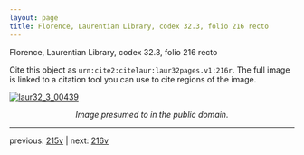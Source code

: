 ```yaml
---
layout: page
title: Florence, Laurentian Library, codex 32.3, folio 216 recto
---
```


Florence, Laurentian Library, codex 32.3, folio 216 recto

Cite this object as `urn:cite2:citelaur:laur32pages.v1:216r`.  The full image is linked to a citation tool you can use to cite regions of the image.

[![laur32_3_00439](http://www.homermultitext.org/iipsrv?IIIF=/project/homer/pyramidal/deepzoom/citelaur/laur32imgs/v1/laur32_3_00439.tif/full/800,/0/default.jpg)](http://www.homermultitext.org/ict2/?urn=urn:cite2:citelaur:laur32imgs.v1:laur32_3_00439) 

<p style="text-align: center; font-style: italic;">Image presumed to in the public domain.</p>

---

previous: [215v](../215v/) | next: [216v](../216v/)